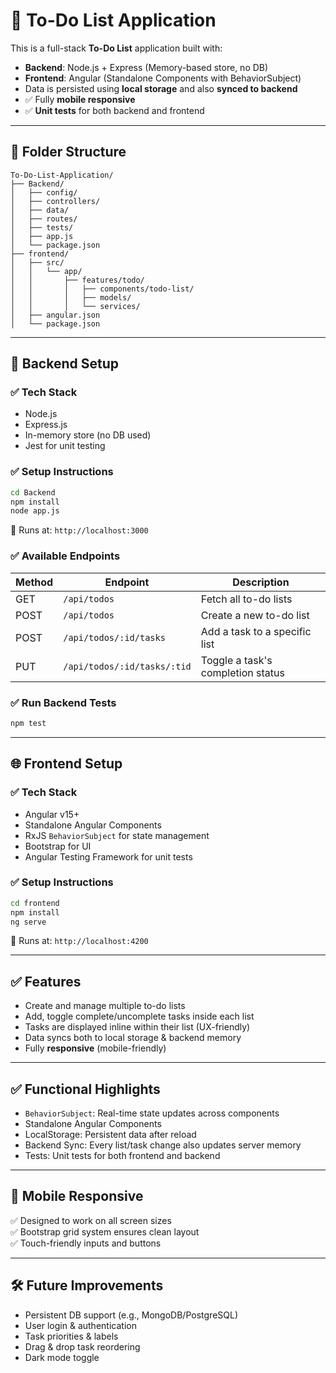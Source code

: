 # 📝 To-Do List Application

This is a full-stack **To-Do List** application built with:

- **Backend**: Node.js + Express (Memory-based store, no DB)
- **Frontend**: Angular (Standalone Components with BehaviorSubject)
- Data is persisted using **local storage** and also **synced to backend**
- ✅ Fully **mobile responsive**
- ✅ **Unit tests** for both backend and frontend

---

## 📁 Folder Structure

```
To-Do-List-Application/
├── Backend/
│   ├── config/
│   ├── controllers/
│   ├── data/
│   ├── routes/
│   ├── tests/
│   ├── app.js
│   └── package.json
├── frontend/
│   ├── src/
│   │   └── app/
│   │       ├── features/todo/
│   │       │   ├── components/todo-list/
│   │       │   ├── models/
│   │       │   └── services/
│   ├── angular.json
│   └── package.json
```

---

## 🚀 Backend Setup

### ✅ Tech Stack

- Node.js
- Express.js
- In-memory store (no DB used)
- Jest for unit testing

### ✅ Setup Instructions

```bash
cd Backend
npm install
node app.js
```

📍 Runs at: `http://localhost:3000`

### ✅ Available Endpoints

| Method | Endpoint                        | Description                          |
|--------|----------------------------------|--------------------------------------|
| GET    | `/api/todos`                    | Fetch all to-do lists                |
| POST   | `/api/todos`                    | Create a new to-do list              |
| POST   | `/api/todos/:id/tasks`          | Add a task to a specific list        |
| PUT    | `/api/todos/:id/tasks/:tid`     | Toggle a task's completion status    |

### ✅ Run Backend Tests

```bash
npm test
```

---

## 🌐 Frontend Setup

### ✅ Tech Stack

- Angular v15+
- Standalone Angular Components
- RxJS `BehaviorSubject` for state management
- Bootstrap for UI
- Angular Testing Framework for unit tests

### ✅ Setup Instructions

```bash
cd frontend
npm install
ng serve
```

📍 Runs at: `http://localhost:4200`

---

## ✅ Features

- Create and manage multiple to-do lists
- Add, toggle complete/uncomplete tasks inside each list
- Tasks are displayed inline within their list (UX-friendly)
- Data syncs both to local storage & backend memory
- Fully **responsive** (mobile-friendly)

---

## ✅ Functional Highlights

- `BehaviorSubject`: Real-time state updates across components
- Standalone Angular Components
- LocalStorage: Persistent data after reload
- Backend Sync: Every list/task change also updates server memory
- Tests: Unit tests for both frontend and backend

---

## 📱 Mobile Responsive

✅ Designed to work on all screen sizes  
✅ Bootstrap grid system ensures clean layout  
✅ Touch-friendly inputs and buttons

---

## 🛠️ Future Improvements

- Persistent DB support (e.g., MongoDB/PostgreSQL)
- User login & authentication
- Task priorities & labels
- Drag & drop task reordering
- Dark mode toggle